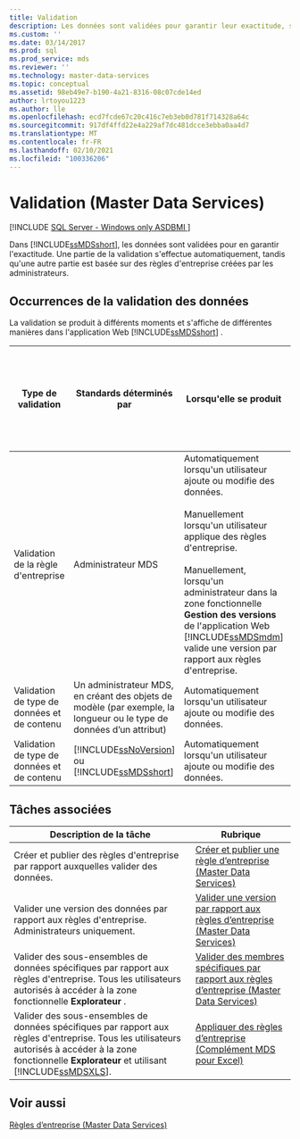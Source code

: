 ```yaml
---
title: Validation
description: Les données sont validées pour garantir leur exactitude, soit automatiquement, soit en fonction des règles d’entreprise que vous créez dans Master Data Services.
ms.custom: ''
ms.date: 03/14/2017
ms.prod: sql
ms.prod_service: mds
ms.reviewer: ''
ms.technology: master-data-services
ms.topic: conceptual
ms.assetid: 98eb49e7-b190-4a21-8316-08c07cde14ed
author: lrtoyou1223
ms.author: lle
ms.openlocfilehash: ecd7fcde67c20c416c7eb3eb0d781f714328a64c
ms.sourcegitcommit: 917df4ffd22e4a229af7dc481dcce3ebba0aa4d7
ms.translationtype: MT
ms.contentlocale: fr-FR
ms.lasthandoff: 02/10/2021
ms.locfileid: "100336206"
---
```

# <a name="validation-master-data-services"></a>Validation (Master Data Services)

[!INCLUDE [SQL Server - Windows only ASDBMI  ](../includes/applies-to-version/sql-windows-only-asdbmi.md)]

  Dans [!INCLUDE[ssMDSshort](../includes/ssmdsshort-md.md)], les données sont validées pour en garantir l'exactitude. Une partie de la validation s'effectue automatiquement, tandis qu'une autre partie est basée sur des règles d'entreprise créées par les administrateurs.  
  
## <a name="when-data-validation-occurs"></a>Occurrences de la validation des données  
 La validation se produit à différents moments et s'affiche de différentes manières dans l'application Web [!INCLUDE[ssMDSshort](../includes/ssmdsshort-md.md)] .  
  
|Type de validation|Standards déterminés par|Lorsqu'elle se produit|Affichée dans l'interface utilisateur Web du gestionnaire de MasterData en tant que|Affichée dans le complément pour Excel en tant que|Les données sont-elles enregistrées dans le référentiel MDS ?|  
|---------------------|-----------------------------|--------------------|---------------------------------------------------|-------------------------------------------|------------------------------------------|  
|Validation de la règle d'entreprise|Administrateur MDS|Automatiquement lorsqu'un utilisateur ajoute ou modifie des données.<br /><br /> Manuellement lorsqu'un utilisateur applique des règles d'entreprise.<br /><br /> Manuellement, lorsqu'un administrateur dans la zone fonctionnelle **Gestion des versions** de l'application Web [!INCLUDE[ssMDSmdm](../includes/ssmdsmdm-md.md)] valide une version par rapport aux règles d'entreprise.|Erreurs de validation|ValidationStatus|Oui|  
|Validation de type de données et de contenu|Un administrateur MDS, en créant des objets de modèle (par exemple, la longueur ou le type de données d’un attribut)|Automatiquement lorsqu'un utilisateur ajoute ou modifie des données.|Erreurs d'entrée|InputStatus|Non|  
|Validation de type de données et de contenu|[!INCLUDE[ssNoVersion](../includes/ssnoversion-md.md)] ou [!INCLUDE[ssMDSshort](../includes/ssmdsshort-md.md)]|Automatiquement lorsqu'un utilisateur ajoute ou modifie des données.|Erreurs d'entrée|InputStatus|Non|  
  
## <a name="related-tasks"></a>Tâches associées  
  
|Description de la tâche|Rubrique|  
|----------------------|-----------|  
|Créer et publier des règles d'entreprise par rapport auxquelles valider des données.|[Créer et publier une règle d’entreprise &#40;Master Data Services&#41;](../master-data-services/create-and-publish-a-business-rule-master-data-services.md)|  
|Valider une version des données par rapport aux règles d'entreprise. Administrateurs uniquement.|[Valider une version par rapport aux règles d’entreprise &#40;Master Data Services&#41;](../master-data-services/validate-a-version-against-business-rules-master-data-services.md)|  
|Valider des sous-ensembles de données spécifiques par rapport aux règles d'entreprise. Tous les utilisateurs autorisés à accéder à la zone fonctionnelle **Explorateur** .|[Valider des membres spécifiques par rapport aux règles d’entreprise &#40;Master Data Services&#41;](../master-data-services/validate-specific-members-against-business-rules-master-data-services.md)|  
|Valider des sous-ensembles de données spécifiques par rapport aux règles d'entreprise. Tous les utilisateurs autorisés à accéder à la zone fonctionnelle **Explorateur** et utilisant [!INCLUDE[ssMDSXLS](../includes/ssmdsxls-md.md)].|[Appliquer des règles d’entreprise &#40;Complément MDS pour Excel&#41;](../master-data-services/microsoft-excel-add-in/apply-business-rules-mds-add-in-for-excel.md)|  
  
## <a name="see-also"></a>Voir aussi  
 [Règles d’entreprise &#40;Master Data Services&#41;](../master-data-services/business-rules-master-data-services.md)  
  
  
